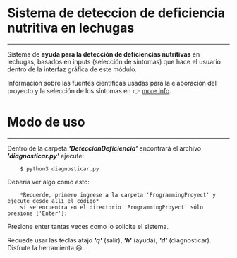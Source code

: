 # Sistema de deteccion de deficiencia nutritiva en lechugas
----------------------------------------------------------------

Sistema de **ayuda para la detección de deficiencias nutritivas** en lechugas, 
basados en inputs (selección de síntomas) que hace el usuario dentro de la 
interfaz gráfica de este módulo.

Información sobre las fuentes científicas usadas para la elaboración del proyecto 
y la selección de los síntomas en :point_right: [more info](https://github.com/DaveAlsina/Sistema-de-deteccion-de-deficiencia-nutritiva-en-lechuga/tree/master/DeteccionDeficiencia/fuentes_%20y%20_documentaci%C3%B3n).

# Modo de uso
-----------------------------------

Dentro de la carpeta **_'DeteccionDeficiencia'_** encontrará el archivo **_'diagnosticar.py'_**
ejecute: 

		$ python3 diagnosticar.py

Debería ver algo como esto: 

		*Recuerde, primero ingrese a la carpeta 'ProgrammingProyect' y ejecute desde allí el código* 
		si se encuentra en el directorio 'ProgrammingProyect' sólo presione ['Enter']:

Presione enter tantas veces como lo solicite el sistema.

Recuede usar las teclas atajo **_'q'_** (salir), **_'h'_** (ayuda), **_'d'_** (diagnosticar).
Disfrute la herramienta :smiley: .
